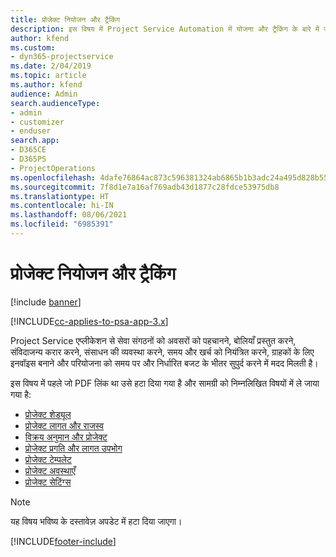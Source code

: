 ```yaml
---
title: प्रोजेक्ट नियोजन और ट्रैकिंग
description: इस विषय में Project Service Automation में योजना और ट्रैकिंग के बारे में जानकारी दी गई है।
author: kfend
ms.custom:
- dyn365-projectservice
ms.date: 2/04/2019
ms.topic: article
ms.author: kfend
audience: Admin
search.audienceType:
- admin
- customizer
- enduser
search.app:
- D365CE
- D365PS
- ProjectOperations
ms.openlocfilehash: 4dafe76864ac873c596381324ab6865b1b3adc24a495d828b552e7ac459954b9
ms.sourcegitcommit: 7f8d1e7a16af769adb43d1877c28fdce53975db8
ms.translationtype: HT
ms.contentlocale: hi-IN
ms.lasthandoff: 08/06/2021
ms.locfileid: "6985391"
---
```

# <a name="project-planning-and-tracking"></a>प्रोजेक्ट नियोजन और ट्रैकिंग

[!include [banner](../../includes/psa-now-project-operations.md)]

[!INCLUDE[cc-applies-to-psa-app-3.x](../../includes/cc-applies-to-psa-app-3x.md)]

Project Service एप्लीकेशन से सेवा संगठनों को अवसरों को पहचानने, बोलियाँ प्रस्तुत करने, संविदाजन्य करार करने, संसाधन की व्यवस्था करने, समय और खर्च को नियंत्रित करने, ग्राहकों के लिए इनवॉइस बनाने और परियोजना को समय पर और निर्धारित बजट के भीतर सुपुर्द करने में मदद मिलती है। 

इस विषय में पहले जो PDF लिंक था उसे हटा दिया गया है और सामग्री को निम्नलिखित विषयों में ले जाया गया है:

- [प्रोजेक्ट शेड्यूल](../project-creating.md)
- [प्रोजेक्ट लागत और राजस्व](../project-estimating.md)
- [विक्रय अनुमान और प्रोजेक्ट](../project-leveraging.md)
- [प्रोजेक्ट प्रगति और लागत उपभोग](../project-tracking.md)
- [प्रोजेक्ट टेम्पलेट](../project-templates.md)
- [प्रोजेक्ट अवस्थाएँ](../project-stages.md)
- [प्रोजेक्ट सेटिंग्‍स](../project-settings.md)

> [!NOTE]
> यह विषय भविष्य के दस्तावेज़ अपडेट में हटा दिया जाएगा। 


[!INCLUDE[footer-include](../../includes/footer-banner.md)]